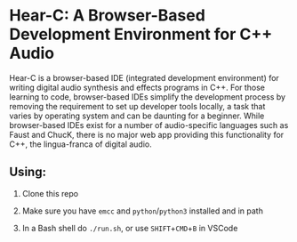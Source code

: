 # Hear-C: A Browser-Based Development Environment for C++ Audio
Hear-C is a browser-based IDE (integrated development environment) for writing digital audio synthesis and effects programs in C++. For those learning to code, browser-based IDEs simplify the development process by removing the requirement to set up developer tools locally, a task that varies by operating system and can be daunting for a beginner. While browser-based IDEs exist for a number of audio-specific languages such as Faust and ChucK, there is no major web app providing this functionality for C++, the lingua-franca of digital audio.

## Using:

1. Clone this repo

2. Make sure you have `emcc` and `python`/`python3` installed and in path

3. In a Bash shell do `./run.sh`, or use `SHIFT`+`CMD`+`B` in VSCode
